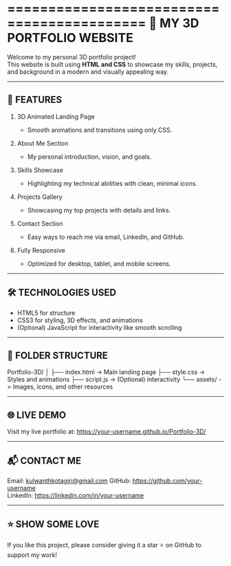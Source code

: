 ===========================================
🌟 MY 3D PORTFOLIO WEBSITE
===========================================

Welcome to my personal 3D portfolio project!  
This website is built using **HTML and CSS** to showcase my 
skills, projects, and background in a modern and visually 
appealing way.

-------------------------------------------
🚀 FEATURES
-------------------------------------------
1. 3D Animated Landing Page
   - Smooth animations and transitions using only CSS.

2. About Me Section
   - My personal introduction, vision, and goals.

3. Skills Showcase
   - Highlighting my technical abilities with clean, minimal icons.

4. Projects Gallery
   - Showcasing my top projects with details and links.

5. Contact Section
   - Easy ways to reach me via email, LinkedIn, and GitHub.

6. Fully Responsive
   - Optimized for desktop, tablet, and mobile screens.

-------------------------------------------
🛠️ TECHNOLOGIES USED
-------------------------------------------
- HTML5 for structure
- CSS3 for styling, 3D effects, and animations
- (Optional) JavaScript for interactivity like smooth scrolling

-------------------------------------------
📂 FOLDER STRUCTURE
-------------------------------------------
Portfolio-3D/
│
├── index.html       -> Main landing page
├── style.css        -> Styles and animations
├── script.js        -> (Optional) interactivity
└── assets/          -> Images, icons, and other resources

-------------------------------------------
🌐 LIVE DEMO
-------------------------------------------
Visit my live portfolio at:
https://your-username.github.io/Portfolio-3D/

-------------------------------------------
📬 CONTACT ME
-------------------------------------------
Email: kulwanthkotagiri@gmail.com 
GitHub: https://github.com/your-username  
LinkedIn: https://linkedin.com/in/your-username  

-------------------------------------------
⭐ SHOW SOME LOVE
-------------------------------------------
If you like this project, please consider giving it a star ⭐
on GitHub to support my work!
